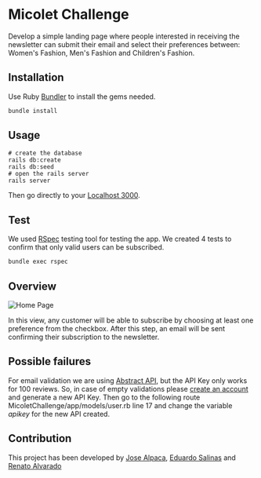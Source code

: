 # Micolet Challenge

Develop a simple landing page where people interested in receiving the newsletter can submit their email and select their preferences between: Women's Fashion, Men's Fashion and Children's Fashion.

## Installation

Use Ruby [Bundler](https://bundler.io/man/bundle-install.1.html) to install the gems needed.

```bash
bundle install
```

## Usage

```rails
# create the database
rails db:create
rails db:seed
# open the rails server
rails server
```

Then go directly to your [Localhost 3000](http://localhost:3000).

## Test

We used [RSpec](https://rspec.info/) testing tool for testing the app.
We created 4 tests to confirm that only valid users can be subscribed.

```bash
bundle exec rspec
```

## Overview

![Home Page](https://user-images.githubusercontent.com/682507/116381788-825f5f00-a815-11eb-9d4f-7851e043e8bf.png)

In this view, any customer will be able to subscribe by choosing at least one preference from the checkbox.
After this step, an email will be sent confirming their subscription to the newsletter.

## Possible failures

For email validation we are using [Abstract API](https://app.abstractapi.com/api/email-validation/tester), but the API Key only works for 100 reviews.
So, in case of empty validations please [create an account](https://app.abstractapi.com/users/signup) and generate a new API Key.
Then go to the following route MicoletChallenge/app/models/user.rb line 17 and change the variable *apikey* for the new API created.


## Contribution

This project has been developed by [Jose Alpaca](https://github.com/josejose93), [Eduardo Salinas](https://github.com/eduardo4394) and [Renato Alvarado](https://github.com/Renato0496)

